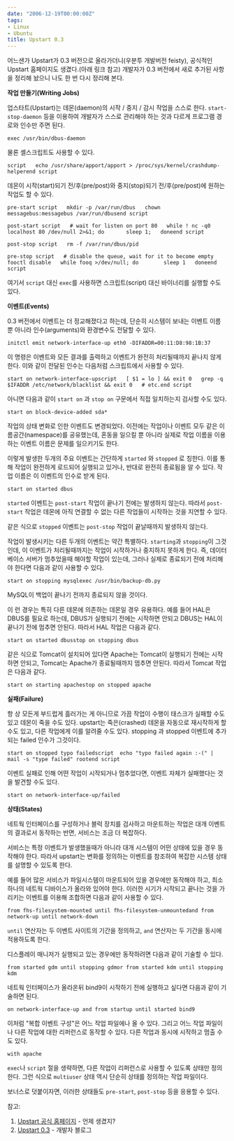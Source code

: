 ```yaml
---
date: "2006-12-19T00:00:00Z"
tags:
- Linux
- Ubuntu
title: Upstart 0.3
---
```


어느샌가 Upstart가 0.3 버전으로 올라가더니(우분투 개발버전 feisty), 공식적인 Upstart 홈페이지도 생겼다.(아래 링크 참고) 개발자가 0.3 버전에서 새로 추가된 사항을 정리해 놨으니 나도 한 번 다시 정리해 본다.

<span style="font-weight:bold;">
 작업 만들기(Writing Jobs)</span>

업스타트(Upstart)는 데몬(daemon)의 시작 / 중지 / 감시 작업을 스스로 한다. `start-stop-daemon` 등을 이용하여 개발자가 스스로 관리해야 하는 것과 다르게 프로그램 경로와 인수만 주면 된다.

    exec /usr/bin/dbus-daemon

물론 셸스크립트도 사용할 수 있다.

    script   echo /usr/share/apport/apport > /proc/sys/kernel/crashdump-helperend script

데몬이 시작(start)되기 전/후(pre/post)와 중지(stop)되기 전/후(pre/post)에 원하는 작업도 할 수 있다.

    pre-start script   mkdir -p /var/run/dbus   chown messagebus:messagebus /var/run/dbusend script

    post-start script   # wait for listen on port 80   while ! nc -q0 localhost 80 /dev/null 2>&1; do       sleep 1;   doneend script

    post-stop script   rm -f /var/run/dbus/pid

    pre-stop script   # disable the queue, wait for it to become empty   fooctl disable   while fooq >/dev/null; do        sleep 1   doneend script

여기서 `script` 대신 `exec`를 사용하면 스크립트(script) 대신 바이너리를 실행할 수도 있다.

<span style="font-weight:bold;">
 이벤트(Events)</span>

0.3 버전에서 이벤트는 더 정교해졌다고 하는데, 단순히 시스템이 보내는 이벤트 이름 뿐 아니라 인수(arguments)와 환경변수도 전달할 수 있다.

    initctl emit network-interface-up eth0 -DIFADDR=00:11:D8:98:1B:37

이 명령은 이벤트와 모든 결과를 출력하고 이벤트가 완전히 처리될때까지 끝나지 않게 한다. 이와 같이 전달된 인수는 다음처럼 스크립트에서 사용할 수 있다.

    start on network-interface-upscript   [ $1 = lo ] && exit 0   grep -q $IFADDR /etc/network/blacklist && exit 0   # etc.end script

아니면 다음과 같이 `start on` 과 `stop on` 구문에서 직접 일치하는지 검사할 수도 있다.

    start on block-device-added sda*

작업의 상태 변화로 인한 이벤트도 변경되었다. 이전에는 작업이나 이벤트 모두 같은 이름공간(namespace)를 공유했는데, 혼동을 일으킬 뿐 아니라 실제로 작업 이름을 이용하는 이벤트 이름은 문제를 일으키기도 한다.

이렇게 발생한 두개의 주요 이벤트는 간단하게 `started` 와 `stopped` 로 칭한다. 이를 통해 작업이 완전하게 로드되어 실행되고 있거나, 반대로 완전히 종료됨을 알 수 있다. 작업 이름은 이 이벤트의 인수로 받게 된다.

    start on started dbus

`started` 이벤트는 `post-start` 작업이 끝나기 전에는 발생하지 않는다. 따라서 `post-start` 작업은 데몬에 아직 연결할 수 없는 다른 작업들이 시작하는 것을 지연할 수 있다.

같은 식으로 `stopped` 이벤트는 `post-stop` 작업이 끝날때까지 발생하지 않는다.

작업이 발생시키는 다른 두개의 이벤트는 약간 특별하다. `starting`과 `stopping`이 그것인데, 이 이벤트가 처리될때까지는 작업이 시작하거나 중지하지 못하게 한다. 즉, 데이터베이스 서버가 멈추었을때 해야할 작업이 있는데, 그러나 실제로 종료되기 전에 처리해야 한다면 다음과 같이 사용할 수 있다.

    start on stopping mysqlexec /usr/bin/backup-db.py

MySQL이 백업이 끝나기 전까지 종료되지 않을 것이다.

이 런 경우는 특히 다른 데몬에 의존하는 데몬일 경우 유용하다. 예를 들어 HAL은 DBUS를 필요로 하는데, DBUS가 실행되기 전에는 시작하면 안되고 DBUS는 HAL이 끝나기 전에 멈추면 안된다. 따라서 HAL 작업은 다음과 같다.

    start on started dbusstop on stopping dbus

같은 식으로 Tomcat이 설치되어 있다면 Apache는 Tomcat이 실행되기 전에는 시작하면 안되고, Tomcat는 Apache가 종료될때까지 멈추면 안된다. 따라서 Tomcat 작업은 다음과 같다.

    start on starting apachestop on stopped apache

<span style="font-weight:bold;">실패(Failure)</span>

항 상 모든게 부드럽게 흘러가는 게 아니므로 가끔 작업이 수행이 태스크가 실패할 수도 있고 데몬이 죽을 수도 있다. upstart는 죽은(crashed) 데몬을 자동으로 재시작하게 할 수도 있고, 다른 작업에게 이를 알려줄 수도 있다. stopping 과 stopped 이벤트에 추가되는 failed 인수가 그것이다.

    start on stopped typo failedscript  echo "typo failed again :-(" | mail -s "type failed" rootend script

이벤트 실패로 인해 어떤 작업이 시작되거나 멈추었다면, 이벤트 자체가 실패했다는 것을 발견할 수도 있다.

    start on network-interface-up/failed

<span style="font-weight:bold;">
 상태(States)</span>

네트웍 인터페이스를 구성하거나 블럭 장치를 검사하고 마운트하는 작업은 대개 이벤트의 결과로서 동작하는 반면, 서비스는 조금 더 복잡하다.

서비스는 특정 이벤트가 발생했을때가 아니라 대개 시스템이 어떤 상태에 있을 경우 동작해야 한다. 따라서 upstart는 변화를 정의하는 이벤트를 참조하여 복잡한 시스템 상태를 설명할 수 있도록 한다.

예를 들어 많은 서비스가 파일시스템이 마운트되어 있을 경우에만 동작해야 하고, 최소 하나의 네트웍 디바이스가 올라와 있어야 한다. 이러한 시기가 시작되고 끝나는 것을 가리키는 이벤트를 이용해 조합하면 다음과 같이 사용할 수 있다.

    from fhs-filesystem-mounted until fhs-filesystem-unmountedand from network-up until network-down

`until` 연산자는 두 이벤트 사이트의 기간을 정의하고, `and` 연산자는 두 기간을 동시에 적용하도록 한다.

디스플레이 매니저가 실행되고 있는 경우에만 동작하려면 다음과 같이 기술할 수 있다.

    from started gdm until stopping gdmor from started kdm until stopping kdm

네트웍 인터페이스가 올라온뒤 bind9이 시작하기 전에 실행하고 싶다면 다음과 같이 기술하면 된다.

    on network-interface-up and from startup until started bind9

이처럼 "복합 이벤트 구성"은 어느 작업 파일에나 올 수 있다. 그리고 어느 작업 파일이나 다른 작업에 대한 리퍼런스로 동작할 수 있다. 다른 작업과 동시에 시작하고 멈출 수도 있다.

    with apache

`exec`나 `script` 절을 생략하면, 다른 작업이 리퍼런스로 사용할 수 있도록 상태만 정의한다. 그런 식으로 `multiuser` 상태 역시 단순히 상태를 정의하는 작업 파일이다.

보너스로 덧붙이자면, 이러한 상태들도 `pre-start`, `post-stop` 등을 응용할 수 있다.

참고:

1.  [Upstart 공식 홈페이지](http://upstart.ubuntu.com/) - 언제 생겼지?
2.  [Upstart 0.3](http://www.netsplit.com/blog/articles/2006/12/14/upstart-0-3) - 개발자 블로그

